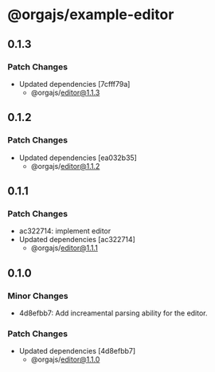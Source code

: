 # @orgajs/example-editor

## 0.1.3

### Patch Changes

- Updated dependencies [7cfff79a]
  - @orgajs/editor@1.1.3

## 0.1.2

### Patch Changes

- Updated dependencies [ea032b35]
  - @orgajs/editor@1.1.2

## 0.1.1

### Patch Changes

- ac322714: implement editor
- Updated dependencies [ac322714]
  - @orgajs/editor@1.1.1

## 0.1.0

### Minor Changes

- 4d8efbb7: Add increamental parsing ability for the editor.

### Patch Changes

- Updated dependencies [4d8efbb7]
  - @orgajs/editor@1.1.0

